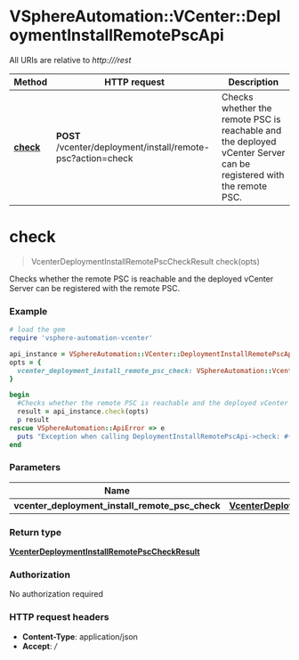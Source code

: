 # VSphereAutomation::VCenter::DeploymentInstallRemotePscApi

All URIs are relative to *http:///rest*

Method | HTTP request | Description
------------- | ------------- | -------------
[**check**](DeploymentInstallRemotePscApi.md#check) | **POST** /vcenter/deployment/install/remote-psc?action&#x3D;check | Checks whether the remote PSC is reachable and the deployed vCenter Server can be registered with the remote PSC.


# **check**
> VcenterDeploymentInstallRemotePscCheckResult check(opts)

Checks whether the remote PSC is reachable and the deployed vCenter Server can be registered with the remote PSC.

### Example
```ruby
# load the gem
require 'vsphere-automation-vcenter'

api_instance = VSphereAutomation::VCenter::DeploymentInstallRemotePscApi.new
opts = {
  vcenter_deployment_install_remote_psc_check: VSphereAutomation::VcenterDeploymentInstallRemotePscCheck.new # VcenterDeploymentInstallRemotePscCheck | 
}

begin
  #Checks whether the remote PSC is reachable and the deployed vCenter Server can be registered with the remote PSC.
  result = api_instance.check(opts)
  p result
rescue VSphereAutomation::ApiError => e
  puts "Exception when calling DeploymentInstallRemotePscApi->check: #{e}"
end
```

### Parameters

Name | Type | Description  | Notes
------------- | ------------- | ------------- | -------------
 **vcenter_deployment_install_remote_psc_check** | [**VcenterDeploymentInstallRemotePscCheck**](VcenterDeploymentInstallRemotePscCheck.md)|  | [optional] 

### Return type

[**VcenterDeploymentInstallRemotePscCheckResult**](VcenterDeploymentInstallRemotePscCheckResult.md)

### Authorization

No authorization required

### HTTP request headers

 - **Content-Type**: application/json
 - **Accept**: */*



